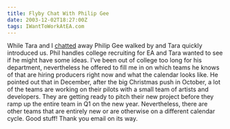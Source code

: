 ```yaml
---
title: Flyby Chat With Philip Gee
date: 2003-12-02T18:27:00Z
tags: IWantToWorkAtEA.com
---
```

While Tara and I [chatted][1] away Philip Gee walked by and Tara quickly introduced us. Phil handles college recruiting for EA and Tara wanted to see if he might have some ideas. I've been out of college too long for his department, nevertheless he offered to fill me in on which teams he knows of that are hiring producers right now and what the calendar looks like. He pointed out that in December, after the big Christmas push in October, a lot of the teams are working on their pilots with a small team of artists and developers. They are getting ready to pitch their new project before they ramp up the entire team in Q1 on the new year. Nevertheless, there are other teams that are entirely new or are otherwise on a different calendar cycle. Good stuff! Thank you email on its way.

 [1]: /sit-down-with-tara-s.html
